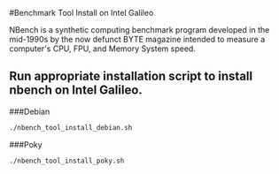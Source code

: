 #Benchmark Tool Install on Intel Galileo
  
NBench is a synthetic computing benchmark program developed in the mid-1990s by the now defunct BYTE magazine intended to measure a computer's CPU, FPU, and Memory System speed.
  
## Run appropriate installation script to install nbench on Intel Galileo.
  
  
###Debian

```bash
./nbench_tool_install_debian.sh
```
      
###Poky

```bash
./nbench_tool_install_poky.sh
```
